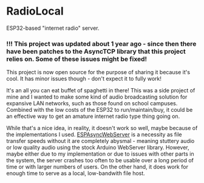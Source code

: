 # RadioLocal
 ESP32-based "internet radio" server.
 
 ### !!! This project was updated about 1 year ago - since then there have been patches to the AsyncTCP library that this project relies on. Some of these issues might be fixed!
 This project is now open source for the purpose of sharing it because it's cool. It has minor issues though - don't expect it to fully work!

It's an all you can eat buffet of spaghetti in there! This was a side project of mine and I wanted to make some kind of audio broadcasting solution for expansive LAN networks, such as those found on school campuses. Combined with the low costs of the ESP32 to run/maintain/buy, it could be an effective way to get an amature internet radio type thing going on.

While that's a nice idea, in reality, it doesn't work so well, maybe because of the implementations I used. [ESPAsyncWebServer](https://github.com/me-no-dev/ESPAsyncWebServer/) is a necessity as file transfer speeds without it are completely abysmal - meaning stuttery audio or low quality audio using the stock Arduino WebServer library. However, maybe either due to my implementation or due to issues with other parts in the system, the server crashes too often to be usable over a long period of time or with larger numbers of users. On the other hand, it does work for enough time to serve as a local, low-bandwith file host.
